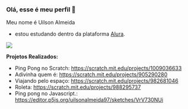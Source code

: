 ### Olá, esse é meu perfil 👋

Meu nome é Uilson Almeida 

- estou estudando dentro da plataforma [Alura](https://www.alura.com.br).

![](https://media1.tenor.com/m/LV5bhtypj0YAAAAC/seiya-shock.gif)

**Projetos Realizados:**
- Ping Pong no Scratch: https://scratch.mit.edu/projects/1009036633
- Adivinha quem é: https://scratch.mit.edu/projects/905290280
- Viajando pelo espaço: https://scratch.mit.edu/projects/982681046
- Roleta: https://scratch.mit.edu/projects/988295737
- Ping pong no Javascript.: https://editor.p5js.org/uilsonalmeida97/sketches/VrV730NUi


